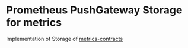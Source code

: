 # Prometheus PushGateway Storage for metrics

Implementation of Storage of [metrics-contracts](https://github.com/mr-linter/php-metrics-contracts)
